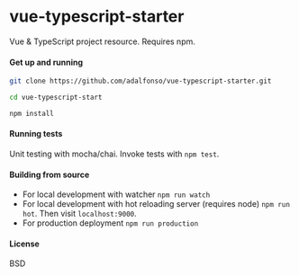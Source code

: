 # vue-typescript-starter

Vue & TypeScript project resource. Requires npm.

#### Get up and running

```bash
git clone https://github.com/adalfonso/vue-typescript-starter.git

cd vue-typescript-start

npm install
```

#### Running tests

Unit testing with mocha/chai. Invoke tests with `npm test`.

#### Building from source

- For local development with watcher `npm run watch`
- For local development with hot reloading server (requires node) `npm run hot`.
  Then visit `localhost:9000`.
- For production deployment `npm run production`

#### License

BSD
